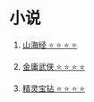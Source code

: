 # 小说

1. [山海经 ⭐ ⭐ ⭐ ⭐](./shan-hai-jing.md)

1. [金庸武侠  ⭐ ⭐ ⭐ ⭐](./jinyong.md)

1. [精灵宝钻  ⭐ ⭐ ⭐ ⭐](./the_silmarillion.md)


